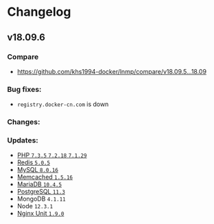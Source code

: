 # Changelog

## v18.09.6

### Compare

* https://github.com/khs1994-docker/lnmp/compare/v18.09.5...18.09

### Bug fixes:

* `registry.docker-cn.com` is down

### Changes:

### Updates:

* [PHP `7.3.5` `7.2.18` `7.1.29`](https://www.php.net/ChangeLog-7.php#7.3.5)
* [Redis `5.0.5`](https://raw.githubusercontent.com/antirez/redis/5.0/00-RELEASENOTES)
* [MySQL `8.0.16`](https://dev.mysql.com/doc/relnotes/mysql/8.0/en/news-8-0-16.html)
* [Memcached `1.5.16`](https://github.com/memcached/memcached/wiki/ReleaseNotes1515)
* [MariaDB `10.4.5`](https://mariadb.com/kb/en/library/mariadb-1045-release-notes/)
* [PostgreSQL `11.3`](https://www.postgresql.org/about/news/1939/)
* MongoDB `4.1.11`
* Node `12.3.1`
* [Nginx Unit `1.9.0`](https://raw.githubusercontent.com/nginx/unit/1.9.0/CHANGES)
